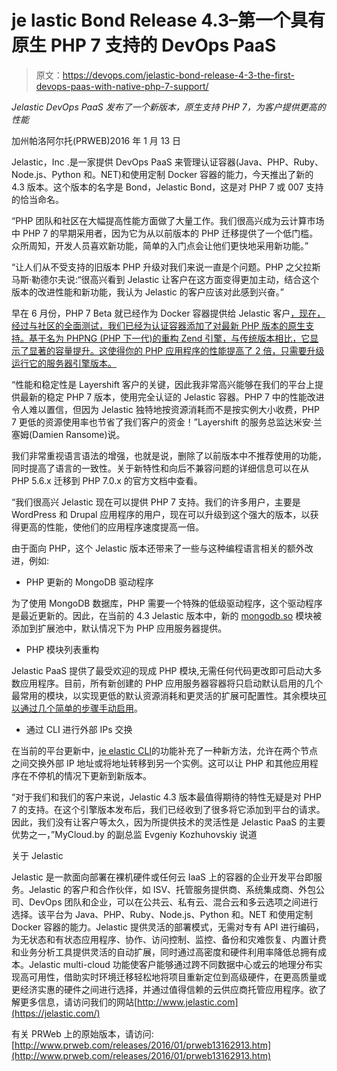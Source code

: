 # je lastic Bond Release 4.3–第一个具有原生 PHP 7 支持的 DevOps PaaS

> 原文：<https://devops.com/jelastic-bond-release-4-3-the-first-devops-paas-with-native-php-7-support/>

*Jelastic DevOps PaaS 发布了一个新版本，原生支持 PHP 7，为客户提供更高的性能*

加州帕洛阿尔托(PRWEB)2016 年 1 月 13 日

Jelastic，Inc .是一家提供 DevOps PaaS 来管理认证容器(Java、PHP、Ruby、Node.js、Python 和。NET)和使用定制 Docker 容器的能力，今天推出了新的 4.3 版本。这个版本的名字是 Bond，Jelastic Bond，这是对 PHP 7 或 007 支持的恰当命名。

“PHP 团队和社区在大幅提高性能方面做了大量工作。我们很高兴成为云计算市场中 PHP 7 的早期采用者，因为它为从以前版本的 PHP 迁移提供了一个低门槛。众所周知，开发人员喜欢新功能，简单的入门点会让他们更快地采用新功能。”

“让人们从不受支持的旧版本 PHP 升级对我们来说一直是个问题。PHP 之父拉斯马斯·勒德尔夫说:“很高兴看到 Jelastic 让客户在这方面变得更加主动，结合这个版本的改进性能和新功能，我认为 Jelastic 的客户应该对此感到兴奋。”

早在 6 月份，PHP 7 Beta 就已经作为 Docker 容器提供给 Jelastic 客户[，现在，经过与社区的全面测试，我们已经为认证容器添加了对最新 PHP 版本的原生支持。基于名为 PHPNG (PHP 下一代)的重构 Zend 引擎，与传统版本相比，它显示了显著的容量提升。这使得你的 PHP 应用程序的性能提高了 2 倍，只需要升级运行它的服务器引擎版本。](http://blog.jelastic.com/2015/06/18/help-rasmus-lerdorf-polish-php-7/)

“性能和稳定性是 Layershift 客户的关键，因此我非常高兴能够在我们的平台上提供最新的稳定 PHP 7 版本，使用完全认证的 Jelastic 容器。PHP 7 中的性能改进令人难以置信，但因为 Jelastic 独特地按资源消耗而不是按实例大小收费，PHP 7 更低的资源使用率也节省了我们客户的资金！”Layershift 的服务总监达米安·兰塞姆(Damien Ransome)说。

我们非常重视语言语法的增强，也就是说，删除了以前版本中不推荐使用的功能，同时提高了语言的一致性。关于新特性和向后不兼容问题的详细信息可以在从 PHP 5.6.x 迁移到 PHP 7.0.x 的官方文档中查看。

“我们很高兴 Jelastic 现在可以提供 PHP 7 支持。我们的许多用户，主要是 WordPress 和 Drupal 应用程序的用户，现在可以升级到这个强大的版本，以获得更高的性能，使他们的应用程序速度提高一倍。

由于面向 PHP，这个 Jelastic 版本还带来了一些与这种编程语言相关的额外改进，例如:

*   PHP 更新的 MongoDB 驱动程序

为了使用 MongoDB 数据库，PHP 需要一个特殊的低级驱动程序，这个驱动程序是最近更新的。因此，在当前的 4.3 Jelastic 版本中，新的 [mongodb.so](https://docs.jelastic.com/connection-to-mongodb-for-php#module) 模块被添加到扩展池中，默认情况下为 PHP 应用服务器提供。

*   PHP 模块列表重构

Jelastic PaaS 提供了最受欢迎的现成 PHP 模块,无需任何代码更改即可启动大多数应用程序。目前，所有新创建的 PHP 应用服务器容器将只启动默认启用的几个最常用的模块，以实现更低的默认资源消耗和更灵活的扩展可配置性。其余模块[可以通过几个简单的步骤手动启用](https://docs.jelastic.com/php-extensions#activate)。

*   通过 CLI 进行外部 IPs 交换

在当前的平台更新中，[je elastic CLI](https://docs.jelastic.com/cli)的功能补充了一种新方法，允许在两个节点之间交换外部 IP 地址或将地址转移到另一个实例。这可以让 PHP 和其他应用程序在不停机的情况下更新到新版本。

“对于我们和我们的客户来说，Jelastic 4.3 版本最值得期待的特性无疑是对 PHP 7 的支持。在这个引擎版本发布后，我们已经收到了很多将它添加到平台的请求。因此，我们没有让客户等太久，因为所提供技术的灵活性是 Jelastic PaaS 的主要优势之一，”MyCloud.by 的副总监 Evgeniy Kozhuhovskiy 说道

关于 Jelastic

Jelastic 是一款面向部署在裸机硬件或任何云 IaaS 上的容器的企业开发平台即服务。Jelastic 的客户和合作伙伴，如 ISV、托管服务提供商、系统集成商、外包公司、DevOps 团队和企业，可以在公共云、私有云、混合云和多云选项之间进行选择。该平台为 Java、PHP、Ruby、Node.js、Python 和。NET 和使用定制 Docker 容器的能力。Jelastic 提供灵活的部署模式，无需对专有 API 进行编码，为无状态和有状态应用程序、协作、访问控制、监控、备份和灾难恢复、内置计费和业务分析工具提供灵活的自动扩展，同时通过高密度和硬件利用率降低总拥有成本。Jelastic multi-cloud 功能使客户能够通过跨不同数据中心或云的地理分布实现高可用性，借助实时环境迁移轻松地将项目重新定位到高级硬件，在更高质量或更经济实惠的硬件之间进行选择，并通过值得信赖的云供应商托管应用程序。欲了解更多信息，请访问我们的网站[http://www.jelastic.com](https://jelastic.com/)

有关 PRWeb 上的原始版本，请访问:[http://www.prweb.com/releases/2016/01/prweb13162913.htm](http://www.prweb.com/releases/2016/01/prweb13162913.htm)